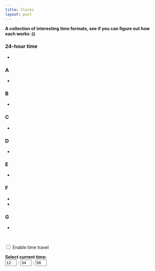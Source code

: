 ```yaml
---
title: Clocks
layout: post
---
```


<strong>A collection of interesting time formats, see if you can figure out how each works :))</strong>

### 24-hour time

* <span id="timer"></span>

### A

* <span id="dtimer"></span>

### B

* <span id="rtimer"></span>

### C

* <span id="rdtimer"></span>

### D

* <span id="ztimer" style="font-size:xx-large"></span>

### E

* <span id="jtimer"></span>

### F

* <span id="etimer"></span>
* <span id="retimer"></span>

### G

* <span id="ptimer"></span>

<!-- ### H

* <span style="font-size:xx-large">🕐</span> -->

<br>

<input id="timeTravel" type="checkbox" onchange="startTime();"> Enable time travel

<div id="timeForm" display="none">
<strong>Select current time:</strong>

<form>
    <input id="h" type="number" style="width: 5ch;" min="0" max="23" value="12" onchange="startTime()"> :
    <input id="m" type="number" style="width: 5ch;" min="0" max="59" value="34" onchange="startTime()"> :
    <input id="s" type="number" style="width: 5ch;" min="0" max="59" value="56" onchange="startTime()">
</form>
<br>
</div>

<!-- <input type="checkbox"> Enable hints -->

<script type="text/javascript" src="../src/suncalc/suncalc.js"></script>

<script type="text/javascript" src="../src/clocks.js"></script>

<script type="text/javascript">startTime(); hide('timeForm');</script>
